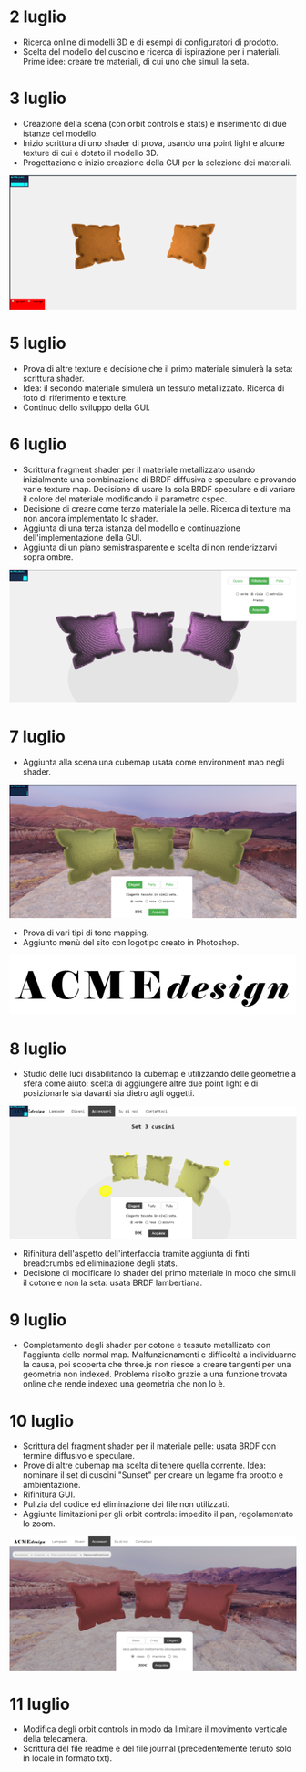 # 2 luglio
- Ricerca online di modelli 3D e di esempi di configuratori di prodotto. 
- Scelta del modello del cuscino e ricerca di ispirazione per i materiali. Prime idee: creare tre materiali, di cui uno che simuli la seta.

# 3 luglio
- Creazione della scena (con orbit controls e stats) e inserimento di due istanze del modello. 
- Inizio scrittura di uno shader di prova, usando una point light e alcune texture di cui è dotato il modello 3D. 
- Progettazione e inizio creazione della GUI per la selezione dei materiali.

![prime prove 3 luglio](imgs/screenshot_3_luglio.png)

# 5 luglio
- Prova di altre texture e decisione che il primo materiale simulerà la seta: scrittura shader.
- Idea: il secondo materiale simulerà un tessuto metallizzato. Ricerca di foto di riferimento e texture.
- Continuo dello sviluppo della GUI.

# 6 luglio
- Scrittura fragment shader per il materiale metallizzato usando inizialmente una combinazione di BRDF diffusiva e speculare e provando varie texture map. Decisione di usare la sola BRDF speculare e di variare il colore del materiale modificando il parametro cspec.
- Decisione di creare come terzo materiale la pelle. Ricerca di texture ma non ancora implementato lo shader.
- Aggiunta di una terza istanza del modello e continuazione dell'implementazione della GUI.
- Aggiunta di un piano semistrasparente e scelta di non renderizzarvi sopra ombre. 

![aggiunta terzo modello e applicazione materiale metallizzato](imgs/screenshot_6_luglio.png)

# 7 luglio
- Aggiunta alla scena una cubemap usata come environment map negli shader. 

![aggiunta cubemap e modifiche aspetto](imgs/screenshot_7_luglio.png)

- Prova di vari tipi di tone mapping. 
- Aggiunto menù del sito con logotipo creato in Photoshop.

![logo ACME](imgs/acme_logo.jpg)

# 8 luglio
- Studio delle luci disabilitando la cubemap e utilizzando delle geometrie a sfera come aiuto: scelta di aggiungere altre due point light e di posizionarle sia davanti sia dietro agli oggetti. 

![studio delle luci](imgs/screenshot_8_luglio.png)

- Rifinitura dell'aspetto dell'interfaccia tramite aggiunta di finti breadcrumbs ed eliminazione degli stats.
- Decisione di modificare lo shader del primo materiale in modo che simuli il cotone e non la seta: usata BRDF lambertiana.

# 9 luglio
- Completamento degli shader per cotone e tessuto metallizato con l'aggiunta delle normal map. Malfunzionamenti e difficoltà a individuarne la causa, poi scoperta che three.js non riesce a creare tangenti per una geometria non indexed. Problema risolto grazie a una funzione trovata online che rende indexed una geometria che non lo è.

# 10 luglio
- Scrittura del fragment shader per il materiale pelle: usata BRDF con termine diffusivo e speculare.
- Prove di altre cubemap ma scelta di tenere quella corrente. Idea: nominare il set di cuscini "Sunset" per creare un legame fra prootto e ambientazione. 
- Rifinitura GUI.
- Pulizia del codice ed eliminazione dei file non utilizzati.
- Aggiunte limitazioni per gli orbit controls: impedito il pan, regolamentato lo zoom.

![scena finale con materiale pelle](imgs/scena_pelle.png)

# 11 luglio
- Modifica degli orbit controls in modo da limitare il movimento verticale della telecamera.
- Scrittura del file readme e del file journal (precedentemente tenuto solo in locale in formato txt).

